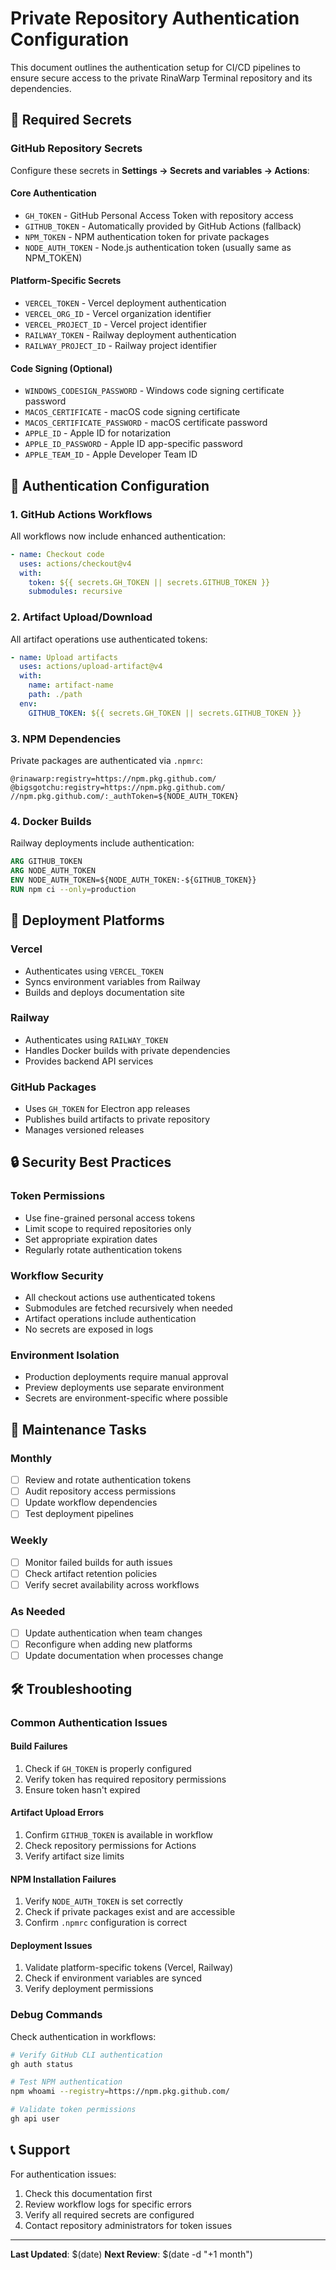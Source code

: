 # Private Repository Authentication Configuration

This document outlines the authentication setup for CI/CD pipelines to ensure secure access to the private RinaWarp Terminal repository and its dependencies.

## 🔐 Required Secrets

### GitHub Repository Secrets
Configure these secrets in **Settings → Secrets and variables → Actions**:

#### Core Authentication
- `GH_TOKEN` - GitHub Personal Access Token with repository access
- `GITHUB_TOKEN` - Automatically provided by GitHub Actions (fallback)
- `NPM_TOKEN` - NPM authentication token for private packages
- `NODE_AUTH_TOKEN` - Node.js authentication token (usually same as NPM_TOKEN)

#### Platform-Specific Secrets
- `VERCEL_TOKEN` - Vercel deployment authentication
- `VERCEL_ORG_ID` - Vercel organization identifier
- `VERCEL_PROJECT_ID` - Vercel project identifier
- `RAILWAY_TOKEN` - Railway deployment authentication
- `RAILWAY_PROJECT_ID` - Railway project identifier

#### Code Signing (Optional)
- `WINDOWS_CODESIGN_PASSWORD` - Windows code signing certificate password
- `MACOS_CERTIFICATE` - macOS code signing certificate
- `MACOS_CERTIFICATE_PASSWORD` - macOS certificate password
- `APPLE_ID` - Apple ID for notarization
- `APPLE_ID_PASSWORD` - Apple ID app-specific password
- `APPLE_TEAM_ID` - Apple Developer Team ID

## 🔧 Authentication Configuration

### 1. GitHub Actions Workflows

All workflows now include enhanced authentication:

```yaml
- name: Checkout code
  uses: actions/checkout@v4
  with:
    token: ${{ secrets.GH_TOKEN || secrets.GITHUB_TOKEN }}
    submodules: recursive
```

### 2. Artifact Upload/Download

All artifact operations use authenticated tokens:

```yaml
- name: Upload artifacts
  uses: actions/upload-artifact@v4
  with:
    name: artifact-name
    path: ./path
  env:
    GITHUB_TOKEN: ${{ secrets.GH_TOKEN || secrets.GITHUB_TOKEN }}
```

### 3. NPM Dependencies

Private packages are authenticated via `.npmrc`:

```
@rinawarp:registry=https://npm.pkg.github.com/
@bigsgotchu:registry=https://npm.pkg.github.com/
//npm.pkg.github.com/:_authToken=${NODE_AUTH_TOKEN}
```

### 4. Docker Builds

Railway deployments include authentication:

```dockerfile
ARG GITHUB_TOKEN
ARG NODE_AUTH_TOKEN
ENV NODE_AUTH_TOKEN=${NODE_AUTH_TOKEN:-${GITHUB_TOKEN}}
RUN npm ci --only=production
```

## 🚀 Deployment Platforms

### Vercel
- Authenticates using `VERCEL_TOKEN`
- Syncs environment variables from Railway
- Builds and deploys documentation site

### Railway
- Authenticates using `RAILWAY_TOKEN`
- Handles Docker builds with private dependencies
- Provides backend API services

### GitHub Packages
- Uses `GH_TOKEN` for Electron app releases
- Publishes build artifacts to private repository
- Manages versioned releases

## 🔒 Security Best Practices

### Token Permissions
- Use fine-grained personal access tokens
- Limit scope to required repositories only
- Set appropriate expiration dates
- Regularly rotate authentication tokens

### Workflow Security
- All checkout actions use authenticated tokens
- Submodules are fetched recursively when needed
- Artifact operations include authentication
- No secrets are exposed in logs

### Environment Isolation
- Production deployments require manual approval
- Preview deployments use separate environment
- Secrets are environment-specific where possible

## 🔄 Maintenance Tasks

### Monthly
- [ ] Review and rotate authentication tokens
- [ ] Audit repository access permissions
- [ ] Update workflow dependencies
- [ ] Test deployment pipelines

### Weekly
- [ ] Monitor failed builds for auth issues
- [ ] Check artifact retention policies
- [ ] Verify secret availability across workflows

### As Needed
- [ ] Update authentication when team changes
- [ ] Reconfigure when adding new platforms
- [ ] Update documentation when processes change

## 🛠️ Troubleshooting

### Common Authentication Issues

#### Build Failures
1. Check if `GH_TOKEN` is properly configured
2. Verify token has required repository permissions
3. Ensure token hasn't expired

#### Artifact Upload Errors
1. Confirm `GITHUB_TOKEN` is available in workflow
2. Check repository permissions for Actions
3. Verify artifact size limits

#### NPM Installation Failures
1. Verify `NODE_AUTH_TOKEN` is set correctly
2. Check if private packages exist and are accessible
3. Confirm `.npmrc` configuration is correct

#### Deployment Issues
1. Validate platform-specific tokens (Vercel, Railway)
2. Check if environment variables are synced
3. Verify deployment permissions

### Debug Commands

Check authentication in workflows:
```bash
# Verify GitHub CLI authentication
gh auth status

# Test NPM authentication
npm whoami --registry=https://npm.pkg.github.com/

# Validate token permissions
gh api user
```

## 📞 Support

For authentication issues:
1. Check this documentation first
2. Review workflow logs for specific errors
3. Verify all required secrets are configured
4. Contact repository administrators for token issues

---

**Last Updated**: $(date)
**Next Review**: $(date -d "+1 month")
